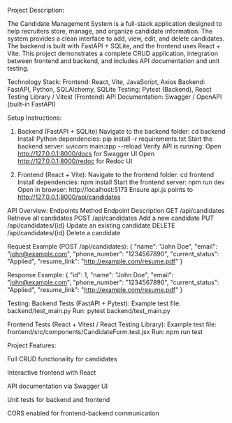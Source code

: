 Project Description:

The Candidate Management System is a full-stack application designed to help recruiters store, manage, and organize candidate information. The system provides a clean interface to add, view, edit, and delete candidates. The backend is built with FastAPI + SQLite, and the frontend uses React + Vite.
This project demonstrates a complete CRUD application, integration between frontend and backend, and includes API documentation and unit testing.

Technology Stack:
Frontend: React, Vite, JavaScript, Axios
Backend: FastAPI, Python, SQLAlchemy, SQLite
Testing: Pytest (Backend), React Testing Library / Vitest (Frontend)
API Documentation: Swagger / OpenAPI (built-in FastAPI)

Setup Instructions:
1. Backend (FastAPI + SQLite)
  Navigate to the backend folder: cd backend
  Install Python dependencies: pip install -r requirements.txt
  Start the backend server: uvicorn main:app --reload
  Verify API is running: Open http://127.0.0.1:8000/docs for Swagger UI
                         Open http://127.0.0.1:8000/redoc for Redoc UI

2. Frontend (React + Vite):
  Navigate to the frontend folder: cd frontend
  Install dependencies: npm install
  Start the frontend server: npm run dev
  Open in browser: http://localhost:5173
                   Ensure api.js points to http://127.0.0.1:8000/api/candidates

API Overview:
Endpoints
Method	  Endpoint	             Description
GET	     /api/candidates	       Retrieve all candidates
POST	   /api/candidates	       Add a new candidate
PUT	     /api/candidates/{id}	   Update an existing candidate
DELETE	 /api/candidates/{id}	   Delete a candidate

Request Example (POST /api/candidates):
{
  "name": "John Doe",
  "email": "john@example.com",
  "phone_number": "1234567890",
  "current_status": "Applied",
  "resume_link": "http://example.com/resume.pdf"
}

Response Example:
{
  "id": 1,
  "name": "John Doe",
  "email": "john@example.com",
  "phone_number": "1234567890",
  "current_status": "Applied",
  "resume_link": "http://example.com/resume.pdf"
}

Testing:
  Backend Tests (FastAPI + Pytest):
    Example test file: backend/test_main.py
    Run: pytest backend/test_main.py

  Frontend Tests (React + Vitest / React Testing Library):
    Example test file: frontend/src/components/CandidateForm.test.jsx
    Run: npm run test

Project Features:

Full CRUD functionality for candidates

Interactive frontend with React

API documentation via Swagger UI

Unit tests for backend and frontend

CORS enabled for frontend-backend communication
